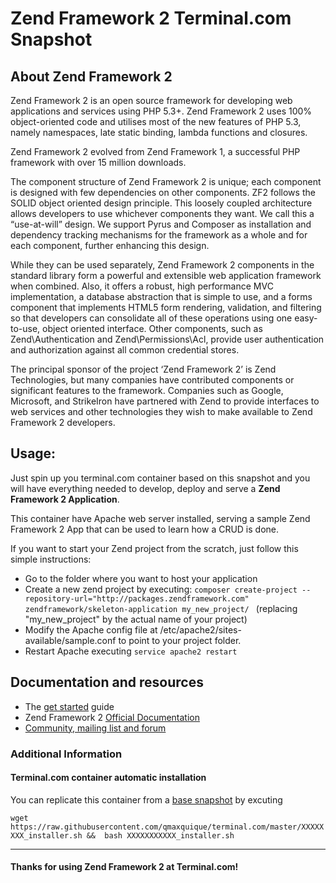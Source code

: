 # **Zend Framework 2** Terminal.com Snapshot

## About **Zend Framework 2**


Zend Framework 2 is an open source framework for developing web applications and services using PHP 5.3+. Zend Framework 2 uses 100% object-oriented code and utilises most of the new features of PHP 5.3, namely namespaces, late static binding, lambda functions and closures.

Zend Framework 2 evolved from Zend Framework 1, a successful PHP framework with over 15 million downloads.

The component structure of Zend Framework 2 is unique; each component is designed with few dependencies on other components. ZF2 follows the SOLID object oriented design principle. This loosely coupled architecture allows developers to use whichever components they want. We call this a “use-at-will” design. We support Pyrus and Composer as installation and dependency tracking mechanisms for the framework as a whole and for each component, further enhancing this design.


While they can be used separately, Zend Framework 2 components in the standard library form a powerful and extensible web application framework when combined. Also, it offers a robust, high performance MVC implementation, a database abstraction that is simple to use, and a forms component that implements HTML5 form rendering, validation, and filtering so that developers can consolidate all of these operations using one easy-to-use, object oriented interface. Other components, such as Zend\Authentication and Zend\Permissions\Acl, provide user authentication and authorization against all common credential stores.

The principal sponsor of the project ‘Zend Framework 2’ is Zend Technologies, but many companies have contributed components or significant features to the framework. Companies such as Google, Microsoft, and StrikeIron have partnered with Zend to provide interfaces to web services and other technologies they wish to make available to Zend Framework 2 developers.

## Usage:
Just spin up you terminal.com container based on this snapshot and you will have everything needed to develop, deploy and serve a **Zend Framework 2 Application**. 

This container have Apache web server installed, serving a sample Zend Framework 2 App that can be used to learn how a CRUD is done.

If you want to start your Zend project from the scratch, just follow this simple instructions:
- Go to the folder where you want to host your application
- Create a new zend project by executing: `composer create-project --repository-url="http://packages.zendframework.com" zendframework/skeleton-application my_new_project/ ` (replacing "my_new_project" by the actual name of your project)
- Modify the Apache config file at /etc/apache2/sites-available/sample.conf to point to your project folder.
- Restart Apache executing `service apache2 restart`

## Documentation and resources
- The [get started](http://framework.zend.com/downloads) guide
- Zend Framework 2 [Official Documentation](http://http://framework.zend.com/manual/2.3/en/index.html)
- [Community, mailing list and forum](http://http://framework.zend.com/participate/)

### Additional Information
#### Terminal.com container automatic installation
You can replicate this container from a [base snapshot](https://www.terminal.com/tiny/XXXXXXXXXXX) by excuting

`wget https://raw.githubusercontent.com/qmaxquique/terminal.com/master/XXXXXXXX_installer.sh &&  bash XXXXXXXXXXX_installer.sh`

---

#### Thanks for using Zend Framework 2 at Terminal.com!
